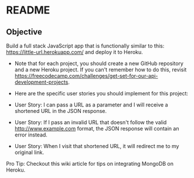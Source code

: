 README
==============================

Objective
--------------------------

Build a full stack JavaScript app that is functionally similar to this: https://little-url.herokuapp.com/ and deploy it to Heroku.

* Note that for each project, you should create a new GitHub repository and a new Heroku project. If you can't remember how to do this, revisit https://freecodecamp.com/challenges/get-set-for-our-api-development-projects.

* Here are the specific user stories you should implement for this project:

* User Story: I can pass a URL as a parameter and I will receive a shortened URL in the JSON response.

* User Story: If I pass an invalid URL that doesn't follow the valid http://www.example.com format, the JSON response will contain an error instead.

* User Story: When I visit that shortened URL, it will redirect me to my original link.

Pro Tip: Checkout this wiki article for tips on integrating MongoDB on Heroku.